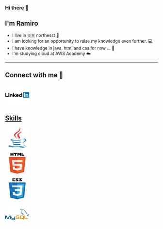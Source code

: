 ### Hi there 👋
## I'm Ramiro

 - I live in 🇧🇷 northesst 🌅
 - I am looking for an opportunity to raise my knowledge even further. :computer:
 - I have knowledge in java, html and css for now ... 📖
 - I'm studying cloud at AWS Academy ☁️
<hr>

## Connect with me 📡 
<a href= "https://www.linkedin.com/in/ramiro-ribeiro-168a94208/" target="_blank">
<img align="center" alt="linkedin-ramiro" height="70" width="80" src="https://raw.githubusercontent.com/devicons/devicon/master/icons/linkedin/linkedin-original-wordmark.svg"
style ="max-width:'100%">
  
## Skills
<img align="center" alt="linkedin-ramiro" height="70" width="80" src="https://raw.githubusercontent.com/devicons/devicon/master/icons/java/java-original.svg"
style ="max-width:'100%">

<img align="center" alt="linkedin-ramiro" height="70" width="80" src="https://raw.githubusercontent.com/devicons/devicon/master/icons/html5/html5-original-wordmark.svg"
style ="max-width:'100%">

<img align="center" alt="linkedin-ramiro" height="70" width="80" src="https://raw.githubusercontent.com/devicons/devicon/master/icons/css3/css3-original-wordmark.svg"
style ="max-width:'100%">

<img align="center" alt="linkedin-ramiro" height="70" width="80" src="https://raw.githubusercontent.com/devicons/devicon/master/icons/mysql/mysql-original-wordmark.svg">



<!--



**RamiroCyber/RamiroCyber** is a ✨ _special_ ✨ repository because its `README.md` (this file) appears on your GitHub profile.

Here are some ideas to get you started:

- 🔭 I’m currently working on ...
- 🌱 I’m currently learning ...
- 👯 I’m looking to collaborate on ...
- 🤔 I’m looking for help with ...
- 💬 Ask me about ...
- 📫 How to reach me: ...
- 😄 Pronouns: ...
- ⚡ Fun fact: ...
-->
